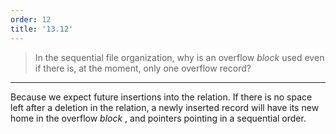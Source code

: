 ```yaml
---
order: 12
title: '13.12'
---
```

> In the sequential file organization, why is an overflow _block_ used 
> even if there is, at the moment, only one overflow record? 

--------------------------------

Because we expect future insertions into the relation. If there is no 
space left after a deletion in the relation, a newly inserted record will have its 
new home in the overflow _block_ , and pointers pointing in a sequential order. 